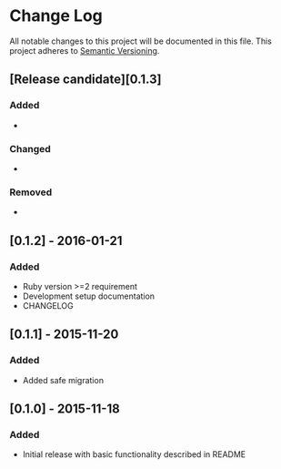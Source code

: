 # Change Log
All notable changes to this project will be documented in this file.
This project adheres to [Semantic Versioning](http://semver.org/).

## [Release candidate][0.1.3]
### Added
-
### Changed
-
### Removed
-

## [0.1.2] - 2016-01-21
### Added
- Ruby version >=2 requirement
- Development setup documentation
- CHANGELOG

## [0.1.1] - 2015-11-20
### Added
- Added safe migration

## [0.1.0] - 2015-11-18
### Added
- Initial release with basic functionality described in README
